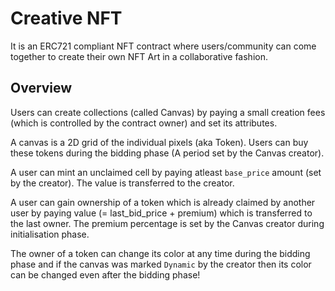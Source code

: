 # Creative NFT

It is an ERC721 compliant NFT contract where users/community can come together to create
their own NFT Art in a collaborative fashion.

## Overview

Users can create collections (called Canvas) by paying a small creation fees
(which is controlled by the contract owner) and set its attributes.

A canvas is a 2D grid of the individual pixels (aka Token). Users can buy these
tokens during the bidding phase (A period set by the Canvas creator).

A user can mint an unclaimed cell by paying atleast `base_price` amount (set by the creator).
The value is transferred to the creator.

A user can gain ownership of a token which is already claimed by another user by paying
value (= last_bid_price + premium) which is transferred to the last owner. The premium percentage
is set by the Canvas creator during initialisation phase.

The owner of a token can change its color at any time during the bidding phase and if the canvas
was marked `Dynamic` by the creator then its color can be changed even after the bidding phase!